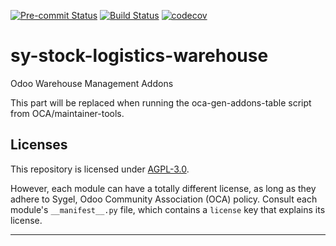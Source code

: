 
<!-- /!\ Non OCA Context : Set here the badge of your runbot / runboat instance. -->
[![Pre-commit Status](https://github.com/sygel-technology/sy-stock-logistics-warehouse/actions/workflows/pre-commit.yml/badge.svg?branch=17.0)](https://github.com/sygel-technology/sy-stock-logistics-warehouse/actions/workflows/pre-commit.yml?query=branch%3A17.0)
[![Build Status](https://github.com/sygel-technology/sy-stock-logistics-warehouse/actions/workflows/test.yml/badge.svg?branch=17.0)](https://github.com/sygel-technology/sy-stock-logistics-warehouse/actions/workflows/test.yml?query=branch%3A17.0)
[![codecov](https://codecov.io/gh/sygel-technology/sy-stock-logistics-warehouse/branch/17.0/graph/badge.svg)](https://codecov.io/gh/sygel-technology/sy-stock-logistics-warehouse)
<!-- /!\ Non OCA Context : Set here the badge of your translation instance. -->

<!-- /!\ do not modify above this line -->

# sy-stock-logistics-warehouse

Odoo Warehouse Management Addons

<!-- /!\ do not modify below this line -->

<!-- prettier-ignore-start -->

[//]: # (addons)

This part will be replaced when running the oca-gen-addons-table script from OCA/maintainer-tools.

[//]: # (end addons)

<!-- prettier-ignore-end -->

## Licenses

This repository is licensed under [AGPL-3.0](LICENSE).

However, each module can have a totally different license, as long as they adhere to Sygel, Odoo Community Association (OCA)
policy. Consult each module's `__manifest__.py` file, which contains a `license` key
that explains its license.

----
<!-- /!\ Non OCA Context : Set here the full description of your organization. -->
